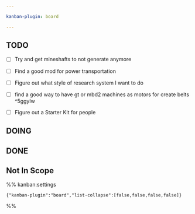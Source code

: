 ```yaml
---

kanban-plugin: board

---
```


## TODO

- [ ] Try and get mineshafts to not generate anymore
- [ ] Find a good mod for power transportation
- [ ] Figure out what style of research system I want to do
- [ ] find a good way to have gt or mbd2 machines as motors for create belts ^5ggylw
- [ ] Figure out a Starter Kit for people


## DOING



## DONE



## Not In Scope





%% kanban:settings
```
{"kanban-plugin":"board","list-collapse":[false,false,false,false]}
```
%%